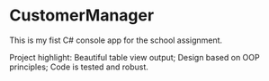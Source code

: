 # CustomerManager
This is my fist C# console app for the school assignment.

Project highlight: 
Beautiful table view output;
Design based on OOP principles;
Code is tested and robust.

